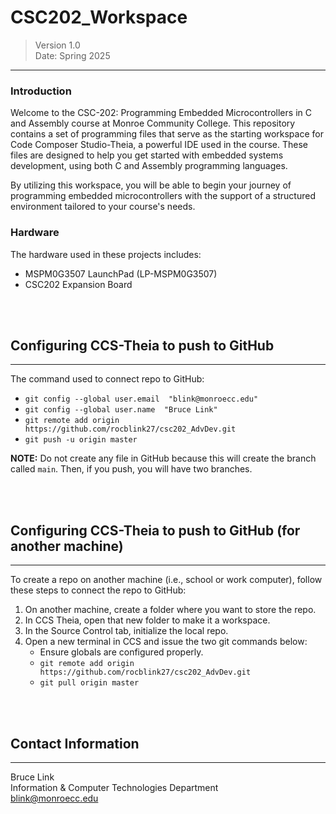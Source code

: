 # CSC202_Workspace
>Version 1.0  
>Date: Spring 2025
---
### Introduction
Welcome to the CSC-202: Programming Embedded Microcontrollers in C and Assembly course at Monroe Community College. This repository contains a set of programming files that serve as the starting workspace for Code Composer Studio-Theia, a powerful IDE used in the course. These files are designed to help you get started with embedded systems development, using both C and Assembly programming languages.

By utilizing this workspace, you will be able to begin your journey of programming embedded microcontrollers with the support of a structured environment tailored to your course's needs.

### Hardware
The hardware used in these projects includes:

- MSPM0G3507 LaunchPad (LP-MSPM0G3507)
- CSC202 Expansion Board

<br></br>
## Configuring CCS-Theia to push to GitHub
---
The command used to connect repo to GitHub:

- `git config --global user.email  "blink@monroecc.edu"`  
- `git config --global user.name  "Bruce Link"`  
- `git remote add origin https://github.com/rocblink27/csc202_AdvDev.git`  
- `git push -u origin master`

**NOTE:** Do not create any file in GitHub because this will create the branch called `main`. Then, if you push, you will have two branches.

<br></br>
## Configuring CCS-Theia to push to GitHub (for another machine)
---
To create a repo on another machine (i.e., school or work computer), follow these steps to connect the repo to GitHub:

1. On another machine, create a folder where you want to store the repo.
2. In CCS Theia, open that new folder to make it a workspace.
3. In the Source Control tab, initialize the local repo.
4. Open a new terminal in CCS and issue the two git commands below:
   - Ensure globals are configured properly.
   - `git remote add origin https://github.com/rocblink27/csc202_AdvDev.git`
   - `git pull origin master`

<br></br>
## Contact Information
---
Bruce Link  
Information & Computer Technologies Department  
blink@monroecc.edu
